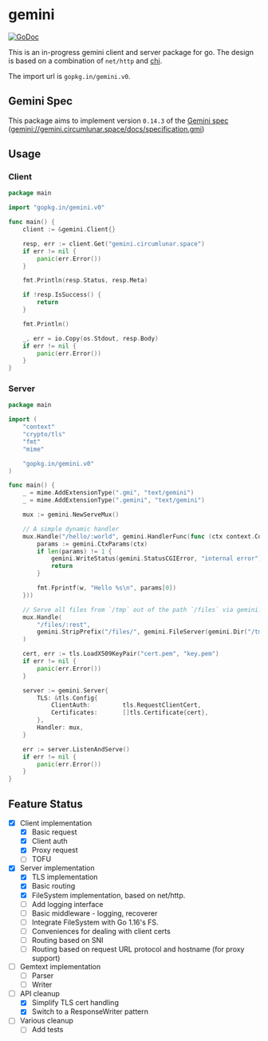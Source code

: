 # gemini

[![GoDoc](https://img.shields.io/badge/doc-GoDoc-007d9c.svg)](https://pkg.go.dev/gopkg.in/gemini.v0)

This is an in-progress gemini client and server package for go. The design is based on a combination of `net/http` and [chi](https://github.com/go-chi/chi).

The import url is `gopkg.in/gemini.v0`.

## Gemini Spec

This package aims to implement version `0.14.3` of the [Gemini spec](https://gemini.circumlunar.space/docs/specification.html) ([gemini://gemini.circumlunar.space/docs/specification.gmi](gemini://gemini.circumlunar.space/docs/specification.gmi))

## Usage

### Client

```go
package main

import "gopkg.in/gemini.v0"

func main() {
    client := &gemini.Client{}

    resp, err := client.Get("gemini.circumlunar.space")
    if err != nil {
        panic(err.Error())
    }

    fmt.Println(resp.Status, resp.Meta)

    if !resp.IsSuccess() {
        return
    }

    fmt.Println()

    _, err = io.Copy(os.Stdout, resp.Body)
    if err != nil {
        panic(err.Error())
    }
}
```

### Server

```go
package main

import (
    "context"
    "crypto/tls"
    "fmt"
    "mime"

    "gopkg.in/gemini.v0"
)

func main() {
    _ = mime.AddExtensionType(".gmi", "text/gemini")
    _ = mime.AddExtensionType(".gemini", "text/gemini")

    mux := gemini.NewServeMux()

    // A simple dynamic handler
    mux.Handle("/hello/:world", gemini.HandlerFunc(func (ctx context.Context, w gemini.ResponseWriter, r *gemini.Request) {
        params := gemini.CtxParams(ctx)
        if len(params) != 1 {
            gemini.WriteStatus(gemini.StatusCGIError, "internal error")
            return
        }

        fmt.Fprintf(w, "Hello %s\n", params[0])
    }))

    // Serve all files from `/tmp` out of the path `/files` via gemini.
    mux.Handle(
        "/files/:rest",
        gemini.StripPrefix("/files/", gemini.FileServer(gemini.Dir("/tmp"))),
    )

    cert, err := tls.LoadX509KeyPair("cert.pem", "key.pem")
    if err != nil {
        panic(err.Error())
    }

    server := gemini.Server{
        TLS: &tls.Config{
            ClientAuth:         tls.RequestClientCert,
            Certificates:       []tls.Certificate{cert},
        },
        Handler: mux,
    }

    err := server.ListenAndServe()
    if err != nil {
        panic(err.Error())
    }
}
```

## Feature Status

- [x] Client implementation
    - [x] Basic request
    - [x] Client auth
    - [x] Proxy request
    - [ ] TOFU
- [x] Server implementation
    - [x] TLS implementation
    - [x] Basic routing
    - [x] FileSystem implementation, based on net/http.
    - [ ] Add logging interface
    - [ ] Basic middleware - logging, recoverer
    - [ ] Integrate FileSystem with Go 1.16's FS.
    - [ ] Conveniences for dealing with client certs
    - [ ] Routing based on SNI
    - [ ] Routing based on request URL protocol and hostname (for proxy support)
- [ ] Gemtext implementation
    - [ ] Parser
    - [ ] Writer
- [ ] API cleanup
    - [x] Simplify TLS cert handling
    - [x] Switch to a ResponseWriter pattern
- [ ] Various cleanup
    - [ ] Add tests
